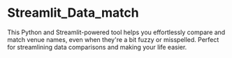 # Streamlit_Data_match
This Python and Streamlit-powered tool helps you effortlessly compare and match venue names, even when they're a bit fuzzy or misspelled. Perfect for streamlining data comparisons and making your life easier.
